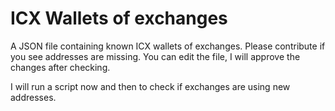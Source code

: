 # ICX Wallets of exchanges

A JSON file containing known ICX wallets of exchanges. Please contribute if you see addresses are missing. You can edit the file, I will approve the changes after checking.

I will run a script now and then to check if exchanges are using new addresses.
